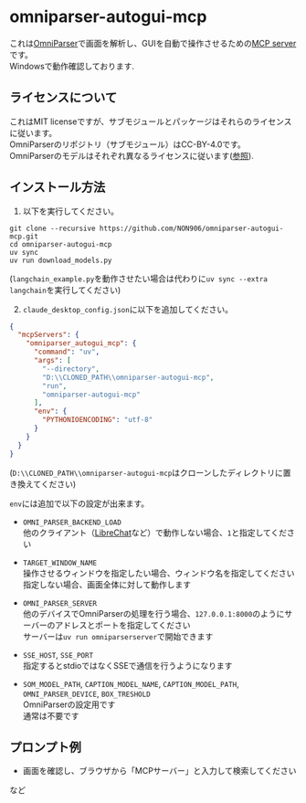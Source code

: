 # omniparser-autogui-mcp

これは[OmniParser](https://github.com/microsoft/OmniParser)で画面を解析し、GUIを自動で操作させるための[MCP server](https://modelcontextprotocol.io/introduction)です。  
Windowsで動作確認しております.

## ライセンスについて

これはMIT licenseですが、サブモジュールとパッケージはそれらのライセンスに従います。  
OmniParserのリポジトリ（サブモジュール）はCC-BY-4.0です。  
OmniParserのモデルはそれぞれ異なるライセンスに従います([参照](https://github.com/microsoft/OmniParser?tab=readme-ov-file#model-weights-license)).

## インストール方法

1. 以下を実行してください。

```
git clone --recursive https://github.com/NON906/omniparser-autogui-mcp.git
cd omniparser-autogui-mcp
uv sync
uv run download_models.py
```

(``langchain_example.py``を動作させたい場合は代わりに``uv sync --extra langchain``を実行してください)

2. ``claude_desktop_config.json``に以下を追加してください。

```claude_desktop_config.json
{
  "mcpServers": {
    "omniparser_autogui_mcp": {
      "command": "uv",
      "args": [
        "--directory",
        "D:\\CLONED_PATH\\omniparser-autogui-mcp",
        "run",
        "omniparser-autogui-mcp"
      ],
      "env": {
        "PYTHONIOENCODING": "utf-8"
      }
    }
  }
}
```

(``D:\\CLONED_PATH\\omniparser-autogui-mcp``はクローンしたディレクトリに置き換えてください)

``env``には追加で以下の設定が出来ます。

- ``OMNI_PARSER_BACKEND_LOAD``  
他のクライアント（[LibreChat](https://github.com/danny-avila/LibreChat)など）で動作しない場合、``1``と指定してください

- ``TARGET_WINDOW_NAME``  
操作させるウィンドウを指定したい場合、ウィンドウ名を指定してください  
指定しない場合、画面全体に対して動作します

- ``OMNI_PARSER_SERVER``  
他のデバイスでOmniParserの処理を行う場合、``127.0.0.1:8000``のようにサーバーのアドレスとポートを指定してください  
サーバーは``uv run omniparserserver``で開始できます

- ``SSE_HOST``, ``SSE_PORT``  
指定するとstdioではなくSSEで通信を行うようになります

- ``SOM_MODEL_PATH``, ``CAPTION_MODEL_NAME``, ``CAPTION_MODEL_PATH``, ``OMNI_PARSER_DEVICE``, ``BOX_TRESHOLD``  
OmniParserの設定用です  
通常は不要です

## プロンプト例

- 画面を確認し、ブラウザから「MCPサーバー」と入力して検索してください

など